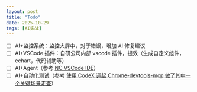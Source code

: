 ```yaml
---
layout: post
title: "Todo"
date: 2025-10-29
tags: [AI实战]
---
```

- [ ] AI+监控系统：监控大屏中，对于错误，增加 AI 修复建议
- [ ] AI+VSCode 插件：自研公司内部 vscode 插件，提效（生成自定义组件，echart，代码辅助等）
- [ ] AI+Agent（参考 [NC VSCode IDE](https://mp.weixin.qq.com/s/GwNnkuDvbDDLjp0MHtypQw)）
- [ ] AI+自动化测试（参考 [使用 CodeX 调起 Chrome-devtools-mcp 做了其中一个关键场景走查](https://x.com/Stephen4171127/status/1972348138628464813)）
